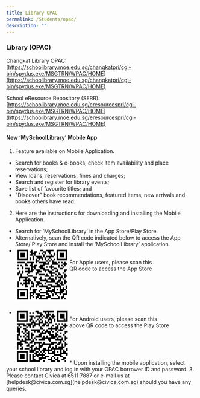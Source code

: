 ```yaml
---
title: Library OPAC
permalink: /Students/opac/
description: ""
---
```

### Library (OPAC)

Changkat Library OPAC: <br>
[https://schoolibrary.moe.edu.sg/changkatpri/cgi-bin/spydus.exe/MSGTRN/WPAC/HOME](https://schoolibrary.moe.edu.sg/changkatpri/cgi-bin/spydus.exe/MSGTRN/WPAC/HOME)

School eResource Repository (SERR): <br>
[https://schoolibrary.moe.edu.sg/eresourcespri/cgi-bin/spydus.exe/MSGTRN/WPAC/HOME](https://schoolibrary.moe.edu.sg/eresourcespri/cgi-bin/spydus.exe/MSGTRN/WPAC/HOME)

#### New ‘MySchoolLibrary’ Mobile App
1. Feature available on Mobile Application.
* Search for books & e-books, check item availability and place reservations;
* View loans, reservations, fines and charges;
* Search and register for library events;
* Save list of favourite titles; and
* "Discover” book recommendations, featured items, new arrivals and books others have read.
2. Here are the instructions for downloading and installing the Mobile Application.
* Search for ‘MySchoolLibrary’ in the App Store/Play Store.
* Alternatively, scan the QR code indicated below to access the App Store/ Play Store and install the ‘MySchoolLibrary’ application.
* <img src="/images/APPLE.png" style="width:30%" align = "left">
For Apple users, please scan this <br> QR code to access the App Store 
<br> <br> <br> <br> <br>
<br>
* <img src="/images/ANDROID.png" style="width:30%" align = "left">
* For Android users, please scan this <bR> above QR code to access the Play Store
<br> <br> <br> <br> 
<br>
* Upon installing the mobile application, select your school library and log in with your OPAC borrower ID and password.
3. Please contact Civica at 6511 7887 or e-mail us at [helpdesk@civica.com.sg](helpdesk@civica.com.sg) should you have any queries.